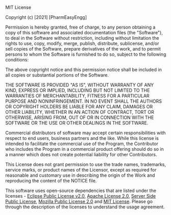 MIT License
 
Copyright (c) [2021] [PharmEasyEngg] 
 
Permission is hereby granted, free of charge, to any person obtaining a copy of this software and associated documentation files (the "Software"), to deal in the Software without restriction, including without limitation the rights to use, copy, modify, merge, publish, distribute, sublicense, and/or sell copies of the Software, prepare derivatives of the work, and to permit persons to whom the Software is furnished to do so, subject to the following conditions:
 
The above copyright notice and this permission notice shall be included in all copies or substantial portions of the Software.
 
THE SOFTWARE IS PROVIDED "AS IS", WITHOUT WARRANTY OF ANY KIND, EXPRESS OR IMPLIED, INCLUDING BUT NOT LIMITED TO THE WARRANTIES OF MERCHANTABILITY, FITNESS FOR A PARTICULAR PURPOSE AND NONINFRINGEMENT. IN NO EVENT SHALL THE AUTHORS OR COPYRIGHT HOLDERS BE LIABLE FOR ANY CLAIM, DAMAGES OR OTHER LIABILITY, WHETHER IN AN ACTION OF CONTRACT, TORT OR OTHERWISE, ARISING FROM, OUT OF OR IN CONNECTION WITH THE SOFTWARE OR THE USE OR OTHER DEALINGS IN THE SOFTWARE.
 
Commercial distributors of software may accept certain responsibilities with respect to end users, business partners and the like. While this license is intended to facilitate the commercial use of the Program, the Contributor who includes the Program in a commercial product offering should do so in a manner which does not create potential liability for other Contributors.

This License does not grant permission to use the trade names, trademarks, service marks, or product names of the Licensor, except as required for reasonable and customary use in describing the origin of the Work and reproducing the content of the NOTICE file.

This software uses open-source dependencies that are listed under the licenses - [Eclipse Public License v2.0](https://www.eclipse.org/legal/epl-2.0/), [Apache License 2.0](https://www.apache.org/licenses/LICENSE-2.0.html), [Server Side Public License](https://www.mongodb.com/licensing/server-side-public-license), [Mozilla Public License 2.0](https://www.mozilla.org/en-US/MPL/2.0/) and [MIT License](https://opensource.org/licenses/MIT). Please go through the description of the licenses to understand the usage agreement.
